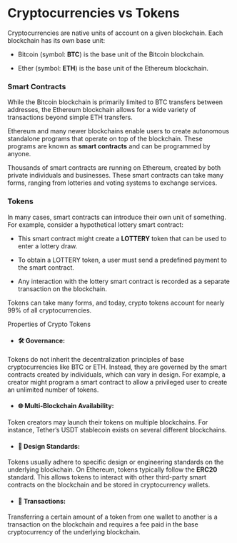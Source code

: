 # Cryptocurrencies vs Tokens

Cryptocurrencies are native units of account on a given blockchain. Each blockchain has its own base unit:

- Bitcoin (symbol: **BTC**) is the base unit of the Bitcoin blockchain.

- Ether (symbol: **ETH**) is the base unit of the Ethereum blockchain.

### Smart Contracts

While the Bitcoin blockchain is primarily limited to BTC transfers between addresses, the Ethereum blockchain allows for a wide variety of transactions beyond simple ETH transfers.

Ethereum and many newer blockchains enable users to create autonomous standalone programs that operate on top of the blockchain. These programs are known as **smart contracts** and can be programmed by anyone.

Thousands of smart contracts are running on Ethereum, created by both private individuals and businesses. These smart contracts can take many forms, ranging from lotteries and voting systems to exchange services.

### Tokens
In many cases, smart contracts can introduce their own unit of something. For example, consider a hypothetical lottery smart contract:

- This smart contract might create a **LOTTERY** token that can be used to enter a lottery draw.


- To obtain a LOTTERY token, a user must send a predefined payment to the smart contract.


- Any interaction with the lottery smart contract is recorded as a separate transaction on the blockchain.

Tokens can take many forms, and today, crypto tokens account for nearly 99% of all cryptocurrencies.

Properties of Crypto Tokens
- #### 🛠️ Governance:
Tokens do not inherit the decentralization principles of base cryptocurrencies like BTC or ETH. Instead, they are governed by the smart contracts created by individuals, which can vary in design. For example, a creator might program a smart contract to allow a privileged user to create an unlimited number of tokens.

- #### 🌐 Multi-Blockchain Availability:
Token creators may launch their tokens on multiple blockchains. For instance, Tether’s USDT stablecoin exists on several different blockchains.

- #### 📏 Design Standards:
Tokens usually adhere to specific design or engineering standards on the underlying blockchain. On Ethereum, tokens typically follow the **ERC20** standard. This allows tokens to interact with other third-party smart contracts on the blockchain and be stored in cryptocurrency wallets.

- #### 💱 Transactions:
Transferring a certain amount of a token from one wallet to another is a transaction on the blockchain and requires a fee paid in the base cryptocurrency of the underlying blockchain.


